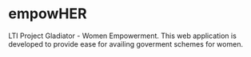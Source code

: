 # empowHER
LTI Project Gladiator - Women Empowerment.
This web application is developed to provide ease for availing goverment schemes for women.
